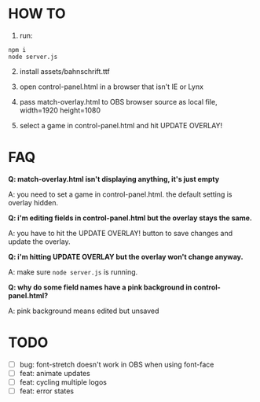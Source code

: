 # HOW TO

1. run:

```
npm i
node server.js
```

2. install assets/bahnschrift.ttf

3. open control-panel.html in a browser that isn't IE or Lynx

4. pass match-overlay.html to OBS browser source as local file, width=1920 height=1080

5. select a game in control-panel.html and hit UPDATE OVERLAY!

# FAQ

**Q: match-overlay.html isn't displaying anything, it's just empty**

A: you need to set a game in control-panel.html. the default setting is overlay hidden.

**Q: i'm editing fields in control-panel.html but the overlay stays the same.**

A: you have to hit the UPDATE OVERLAY! button to save changes and update the overlay.

**Q: i'm hitting UPDATE OVERLAY but the overlay won't change anyway.**

A: make sure `node server.js` is running. 

**Q: why do some field names have a pink background in control-panel.html?**

A: pink background means edited but unsaved

# TODO

- [ ] bug: font-stretch doesn't work in OBS when using font-face
- [ ] feat: animate updates
- [ ] feat: cycling multiple logos
- [ ] feat: error states
